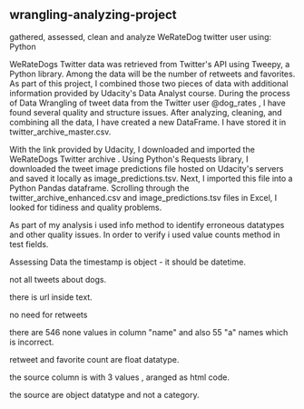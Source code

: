 ## wrangling-analyzing-project
gathered, assessed, clean and analyze WeRateDog twitter user using: Python 

WeRateDogs Twitter data was retrieved from Twitter's API using Tweepy, a Python library. Among the data will be the number of retweets and favorites. As part of this project, I combined those two pieces of data with additional information provided by Udacity's Data Analyst course. During the process of Data Wrangling of tweet data from the Twitter user @dog_rates , I have found several quality and structure issues. After analyzing, cleaning, and combining all the data, I have created a new DataFrame. I have stored it in twitter_archive_master.csv.

With the link provided by Udacity, I downloaded and imported the WeRateDogs Twitter archive .
Using Python's Requests library, I downloaded the tweet image predictions file hosted on Udacity's servers and saved it locally as image_predictions.tsv. Next, I imported this file into a Python Pandas dataframe.
Scrolling through the twitter_archive_enhanced.csv and image_predictions.tsv files in Excel, I looked for tidiness and quality problems.

As part of my analysis i used info method to identify erroneous datatypes and other quality issues. In order to verify i used value counts method in test fields.

Assessing Data
the timestamp is object - it should be datetime.

not all tweets about dogs.

there is url inside text.

no need for retweets

there are 546 none values in column "name" and also 55 "a" names which is incorrect.

retweet and favorite count are float datatype.

the source column is with 3 values , aranged as html code.

the source are object datatype and not a category.
